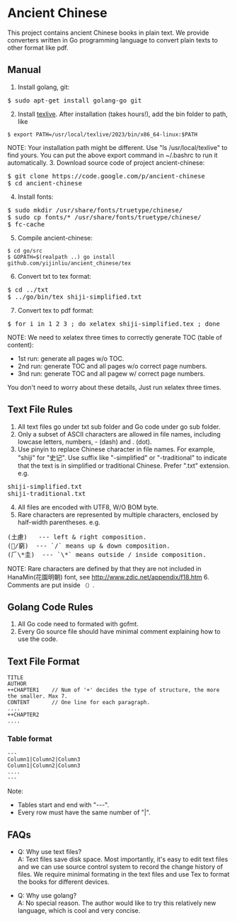 # Ancient Chinese
This project contains ancient Chinese books in plain text. We provide converters written in Go programming language to convert plain texts to other format like pdf.


## Manual
1. Install golang, git:
<pre>
$ sudo apt-get install golang-go git
</pre>
2. Install [texlive](https://www.tug.org/texlive/acquire-netinstall.html). After installation (takes hours!), add the bin folder to path, like
```
$ export PATH=/usr/local/texlive/2023/bin/x86_64-linux:$PATH
```
  NOTE: Your installation path might be different. Use "ls /usr/local/texlive" to find yours. You can put the above export command in ~/.bashrc to run it automatically.
3. Download source code of project ancient-chinese:
<pre>
$ git clone https://code.google.com/p/ancient-chinese
$ cd ancient-chinese
</pre>
4. Install fonts: 
<pre>
$ sudo mkdir /usr/share/fonts/truetype/chinese/
$ sudo cp fonts/* /usr/share/fonts/truetype/chinese/
$ fc-cache
</pre>
5. Compile ancient-chinese:
```
$ cd go/src
$ GOPATH=$(realpath ..) go install github.com/yijinliu/ancient_chinese/tex
```
6. Convert txt to tex format:
<pre>
$ cd ../txt
$ ../go/bin/tex shiji-simplified.txt
</pre>
7. Convert tex to pdf format:
<pre>
$ for i in 1 2 3 ; do xelatex shiji-simplified.tex ; done
</pre>
  NOTE: We need to xelatex three times to correctly generate TOC (table of content):

  * 1st run: generate all pages w/o TOC.
  * 2nd run: generate TOC and all pages w/o correct page numbers.
  * 3nd run: generate TOC and all pagew w/ correct page numbers.

  You don't need to worry about these details, Just run xelatex three times.


## Text File Rules
1. All text files go under txt sub folder and Go code under go sub folder. 
2. Only a subset of ASCII characters are allowed in file names, including lowcase letters, numbers, - (dash) and . (dot). 
3. Use pinyin to replace Chinese character in file names. For example, "shiji" for "史记". Use suffix like "-simplified" or "-traditional" to indicate that the text is in simplified or traditional Chinese. Prefer ".txt" extension. e.g.
<pre>
shiji-simplified.txt
shiji-traditional.txt
</pre>
4. All files are encoded with UTF8, W/O BOM byte.
5. Rare characters are represented by multiple characters, enclosed by half-width parentheses. e.g.
<pre>
(土慮)   --- left & right composition.
(/窮)  --- `/` means up & down composition.
(𠂆\*圭)  --- `\*` means outside / inside composition.
</pre>
   NOTE: Rare characters are defined by that they are not included in HanaMin(花園明朝) font, see http://www.zdic.net/appendix/f18.htm 
6. Comments are put inside `（）`. 


## Golang Code Rules
1. All Go code need to formated with gofmt. 
2. Every Go source file should have minimal comment explaining how to use the code. 


## Text File Format
    TITLE 
    AUTHOR 
    ++CHAPTER1    // Num of '+' decides the type of structure, the more the smaller. Max 7. 
    CONTENT       // One line for each paragraph. 
    .... 
    ++CHAPTER2 
    ....

### Table format
    --- 
    Column1|Column2|Column3 
    Column1|Column2|Column3 
    .... 
    --- 
Note:
* Tables start and end with "---".
* Every row must have the same number of "|".


## FAQs
* Q: Why use text files?<br/>
  A: Text files save disk space. Most importantly, it's easy to edit text files and we can use source control system to record the change history of files. We require minimal formating in the text files and use Tex to format the books for different devices. 

* Q: Why use golang?<br/>
  A: No special reason. The author would like to try this relatively new language, which is cool and very concise. 
